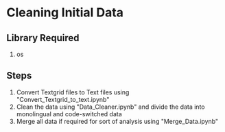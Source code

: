 # Cleaning Initial Data

## Library Required
1. os

## Steps
1. Convert Textgrid files to Text files using "Convert_Textgrid_to_text.ipynb"
2. Clean the data using "Data_Cleaner.ipynb" and divide the data into monolingual and code-switched data
3. Merge all data if required for sort of analysis using "Merge_Data.ipynb"